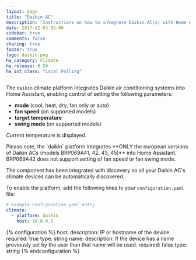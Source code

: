 ```yaml
---
layout: page
title: "Daikin AC"
description: "Instructions on how to integrate Daikin AC(s) with Home Assistant."
date: 2017-12-03 05:00
sidebar: true
comments: false
sharing: true
footer: true
logo: daikin.png
ha_category: Climate
ha_release: 0.59
ha_iot_class: "Local Polling"
---
```



The `daikin` climate platform integrates Daikin air conditioning systems into Home Assistant, enabling control of setting the following parameters:

- **mode** (cool, heat, dry, fan only or auto)
- **fan speed** (on supported models)
- **target temperature**
- **swing mode** (on supported models)

Current temperature is displayed.

<p class='note warning'>
Please note, the `daikin` platform integrates **ONLY the european versions of Daikin ACs (models BRP069A41, 42, 43, 45)** into Home Assistant. BRP069A42 does not support setting of fan speed or fan swing mode.
</p>

The component has been integrated with discovery so all your Daikin AC's climate devices can be automatically discovered.

To enable the platform, add the following lines to your `configuration.yaml` file:

```yaml
# Example configuration.yaml entry
climate:
  - platform: daikin
    host: 10.0.0.1
```

{% configuration %}
host:
  description: IP or hostname of the device.
  required: true
  type: string
name:
  description: If the device has a name previously set by the user than that name will be used.
  required: false
  type: string
{% endconfiguration %}

